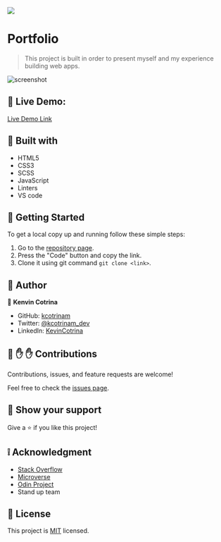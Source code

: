 ![](https://img.shields.io/badge/Microverse-blueviolet)

# Portfolio

> This project is built in order to present myself and my experience building web apps.

![screenshot](assets/images/mockup.jpg)

## :red_circle: Live Demo:

[Live Demo Link](https://kcotrinam.github.io/Portfolio/)

## :hammer: Built with

- HTML5
- CSS3
- SCSS
- JavaScript
- Linters
- VS code

## :construction_worker: Getting Started

To get a local copy up and running follow these simple steps:

1. Go to the [repository page](https://github.com/kcotrinam/Portfolio/).
2. Press the "Code" button and copy the link.
3. Clone it using git command `git clone <link>`.

## :bust_in_silhouette: Author

👤 **Kenvin Cotrina**

- GitHub: [kcotrinam](https://github.com/kcotrinam) 
- Twitter: [@kcotrinam_dev](https://twitter.com/kcotrinam_dev)
- LinkedIn: [KevinCotrina](https://www.linkedin.com/in/kevincotrina/ )

## 🤝 :raised_hand: :raised_hand: Contributions

Contributions, issues, and feature requests are welcome!

Feel free to check the [issues page](https://github.com/kcotrinam/Portfolio/issues).

## :muscle: Show your support

Give a ⭐️ if you like this project!

## :grey_exclamation: Acknowledgment

- [Stack Overflow](https://es.stackoverflow.com/)
- [Microverse](https://www.microverse.org/)
- [Odin Project](https://www.theodinproject.com/)
- Stand up team

 ## 📝 License

This project is [MIT]() licensed.
